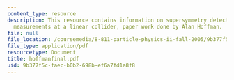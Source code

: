 ```yaml
---
content_type: resource
description: This resource contains information on supersymmetry detection and precision
  measurements at a linear collider, paper work done by Alan Hoffman.
file: null
file_location: /coursemedia/8-811-particle-physics-ii-fall-2005/9b377f5cfaecb0b2698bef6a7fd1a8f8_hoffmanfinal.pdf
file_type: application/pdf
resourcetype: Document
title: hoffmanfinal.pdf
uid: 9b377f5c-faec-b0b2-698b-ef6a7fd1a8f8
---
```

